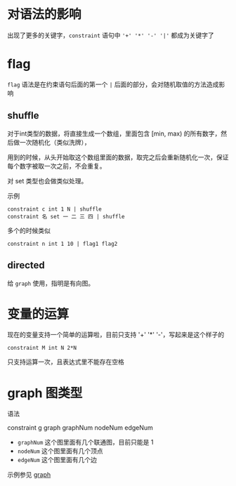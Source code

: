 # 对语法的影响

出现了更多的关键字，`constraint` 语句中 `'+' '*' '-' '|'` 都成为关键字了

# flag

`flag` 语法是在约束语句后面的第一个 `|` 后面的部分，会对随机取值的方法造成影响

## shuffle

对于int类型的数据，将直接生成一个数组，里面包含 [min, max) 的所有数字，然后做一次随机化（类似洗牌），

用到的时候，从头开始取这个数组里面的数据，取完之后会重新随机化一次，保证每个数字被取一次之前，不会重复。

对 set 类型也会做类似处理。

示例

```text
constraint c int 1 N | shuffle
constraint 名 set 一 二 三 四 | shuffle
```

多个的时候类似
```text
constraint n int 1 10 | flag1 flag2
```

## directed

给 `graph` 使用，指明是有向图。

# 变量的运算

现在的变量支持一个简单的运算啦，目前只支持 '+' '*' '-'，写起来是这个样子的

```text
constraint M int N 2*N
```

只支持运算一次，且表达式里不能存在空格

# graph 图类型

语法

constraint g graph graphNum nodeNum edgeNum

- `graphNum` 这个图里面有几个联通图，目前只能是 1
- `nodeNum` 这个图里面有几个顶点
- `edgeNum` 这个图里面有几个边

示例参见 [graph](sample/graph.txt)
